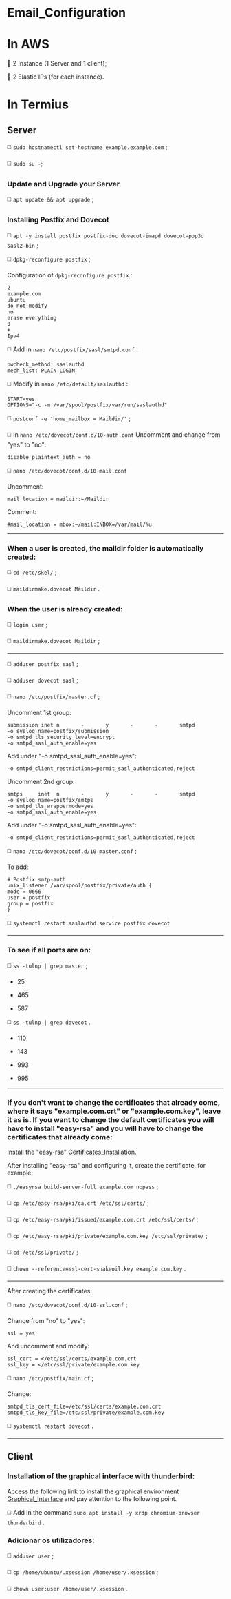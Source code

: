# Email_Configuration
# In AWS
🔴 2 Instance (1 Server and 1 client);

🔴 2 Elastic IPs (for each instance).

# In Termius

## Server

◻️ `sudo hostnamectl set-hostname example.example.com` ;

◻️ `sudo su -`;

### Update and Upgrade your Server

◻️ `apt update && apt upgrade` ;

### Installing Postfix and Dovecot

◻️ `apt -y install postfix postfix-doc dovecot-imapd dovecot-pop3d sasl2-bin` ;

◻️ `dpkg-reconfigure postfix` ;

Configuration of `dpkg-reconfigure postfix` :

```
2
example.com
ubuntu
do not modify
no
erase everything
0
+
Ipv4
```
◻️ Add in `nano /etc/postfix/sasl/smtpd.conf` :
```
pwcheck_method: saslauthd
mech_list: PLAIN LOGIN
```

◻️ Modify in `nano /etc/default/saslauthd` :
```
START=yes
OPTIONS="-c -m /var/spool/postfix/var/run/saslauthd"
```
◻️ `postconf -e 'home_mailbox = Maildir/'` ;

◻️ In `nano /etc/dovecot/conf.d/10-auth.conf` Uncomment and change from "yes" to "no":

```
disable_plaintext_auth = no
```
◻️ `nano /etc/dovecot/conf.d/10-mail.conf`

Uncomment:
```
mail_location = maildir:~/Maildir
```

Comment:
```
#mail_location = mbox:~/mail:INBOX=/var/mail/%u
```
__________________________________________________________
### When a user is created, the maildir folder is automatically created:

◻️ `cd /etc/skel/` ;

◻️ `maildirmake.dovecot Maildir` .

### When the user is already created:

◻️ `login user` ;

◻️ `maildirmake.dovecot Maildir` ;

__________________________________________________________

◻️ `adduser postfix sasl` ;

◻️ `adduser dovecot sasl` ;

◻️ `nano /etc/postfix/master.cf` ;

Uncomment 1st group:
```
submission inet n       -       y       -       -       smtpd
-o syslog_name=postfix/submission
-o smtpd_tls_security_level=encrypt
-o smtpd_sasl_auth_enable=yes
```
Add under "-o smtpd_sasl_auth_enable=yes":
```
-o smtpd_client_restrictions=permit_sasl_authenticated,reject
```
Uncomment 2nd group:
```
smtps     inet  n       -       y       -       -       smtpd
-o syslog_name=postfix/smtps
-o smtpd_tls_wrappermode=yes
-o smtpd_sasl_auth_enable=yes
```
Add under "-o smtpd_sasl_auth_enable=yes":
```
-o smtpd_client_restrictions=permit_sasl_authenticated,reject
```
◻️ `nano /etc/dovecot/conf.d/10-master.conf` ;

To add:
```
# Postfix smtp-auth
unix_listener /var/spool/postfix/private/auth {
mode = 0666
user = postfix
group = postfix
}
```
◻️ `systemctl restart saslauthd.service postfix dovecot`

__________________________________________________________
### To see if all ports are on:

◻️ `ss -tulnp | grep master` ;
- 25

- 465

- 587

◻️ `ss -tulnp | grep dovecot` .
- 110

- 143

- 993

- 995
__________________________________________________________

### If you don't want to change the certificates that already come, where it says "example.com.crt" or "example.com.key", leave it as is. If you want to change the default certificates you will have to install "easy-rsa" and you will have to change the certificates that already come:

Install the "easy-rsa" [Certificates_Installation](https://github.com/JoseCarvalho1026/Certificates_Installation).

After installing "easy-rsa" and configuring it, create the certificate, for example:

◻️ `./easyrsa build-server-full example.com nopass` ;

◻️ `cp /etc/easy-rsa/pki/ca.crt /etc/ssl/certs/` ;

◻️ `cp /etc/easy-rsa/pki/issued/example.com.crt /etc/ssl/certs/` ;

◻️ `cp /etc/easy-rsa/pki/private/example.com.key /etc/ssl/private/` ;

◻️ `cd /etc/ssl/private/` ;

◻️ `chown --reference=ssl-cert-snakeoil.key example.com.key` .
__________________________________________________________
After creating the certificates:

◻️ `nano /etc/dovecot/conf.d/10-ssl.conf` ;

Change from "no" to "yes":
```
ssl = yes
```
And uncomment and modify:
```
ssl_cert = </etc/ssl/certs/example.com.crt
ssl_key = </etc/ssl/private/example.com.key
```
◻️ `nano /etc/postfix/main.cf` ;

Change:
```
smtpd_tls_cert_file=/etc/ssl/certs/example.com.crt
smtpd_tls_key_file=/etc/ssl/private/example.com.key
```
◻️ `systemctl restart dovecot` .
__________________________________________________________
## Client

### Installation of the graphical interface with thunderbird:

Access the following link to install the graphical environment [Graphical_Interface](https://github.com/JoseCarvalho1026/Graphical_Interface) and pay attention to the following point.

◻️ Add in the command `sudo apt install -y xrdp chromium-browser` `thunderbird` .

### Adicionar os utilizadores:

◻️ `adduser user` ;

◻️ `cp /home/ubuntu/.xsession /home/user/.xsession` ;

◻️ `chown user:user /home/user/.xsession` .
